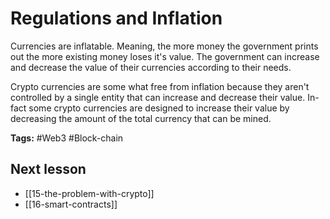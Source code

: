 # Regulations and Inflation
Currencies are inflatable. Meaning, the more money the government prints out the more existing money loses it's value. The government can increase and decrease the value of their currencies according to their needs.

Crypto currencies are some what free from inflation because they aren't controlled by a single entity that can increase and decrease their value. In-fact some crypto currencies are designed to increase their value by decreasing the amount of the total currency that can be mined.    

**Tags:** #Web3 #Block-chain 

## Next lesson
- [[15-the-problem-with-crypto]]
- [[16-smart-contracts]]